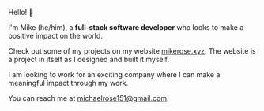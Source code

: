 Hello! 👋

I'm Mike (he/him), a **full-stack software developer** who looks to make a positive impact on the world.

Check out some of my projects on my website [mikerose.xyz](https://mikerose.xyz/). The website is a project in itself as I designed and built it myself.

I am looking to work for an exciting company where I can make a meaningful impact through my work.

You can reach me at michaelrose151@gmail.com.
  
